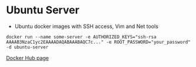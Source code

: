 # Ubuntu Server

- Ubuntu docker images with SSH access, Vim and Net tools

```
docker run --name some-server -e AUTHORIZED_KEYS="ssh-rsa AAAAB3NzaC1yc2EAAAADAQABAAABAQC7c..." -e ROOT_PASSWORD="your_password" -d ubuntu-server
```

[Docker Hub page](https://hub.docker.com/r/euclid1990/ubuntu-server/)